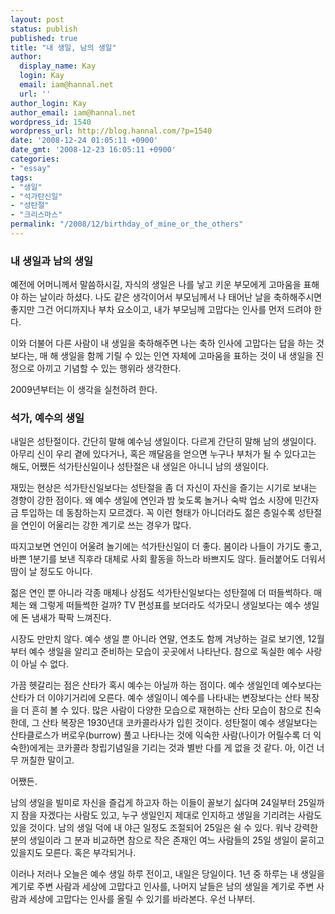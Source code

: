 ```yaml
---
layout: post
status: publish
published: true
title: "내 생일, 남의 생일"
author:
  display_name: Kay
  login: Kay
  email: iam@hannal.net
  url: ''
author_login: Kay
author_email: iam@hannal.net
wordpress_id: 1540
wordpress_url: http://blog.hannal.com/?p=1540
date: '2008-12-24 01:05:11 +0900'
date_gmt: '2008-12-23 16:05:11 +0900'
categories:
- "essay"
tags:
- "생일"
- "석가탄신일"
- "성탄절"
- "크리스마스"
permalink: "/2008/12/birthday_of_mine_or_the_others"
---
```

<h3>내 생일과 남의 생일</h3>
<p>예전에 어머니께서 말씀하시길, 자식의 생일은 나를 낳고 키운 부모에게 고마움을 표해야 하는 날이라 하셨다. 나도 같은 생각이어서 부모님께서 나 태어난 날을 축하해주시면 좋지만 그건 어디까지나 부차 요소이고, 내가 부모님께 고맙다는 인사를 먼저 드려야 한다.</p>
<p>이와 더불어 다른 사람이 내 생일을 축하해주면 나는 축하 인사에 고맙다는 답을 하는 것 보다는, 매 해 생일을 함께 기릴 수 있는 인연 자체에 고마움을 표하는 것이 내 생일을 진정으로 아끼고 기념할 수 있는 행위라 생각한다.</p>
<p>2009년부터는 이 생각을 실천하려 한다.</p>
<h3>석가, 예수의 생일</h3>
<p>내일은 성탄절이다. 간단히 말해 예수님 생일이다. 다르게 간단히 말해 남의 생일이다. 아무리 신이 우리 곁에 있다거나, 혹은 깨달음을 얻으면 누구나 부처가 될 수 있다고는 해도, 어쨌든 석가탄신일이나 성탄절은 내 생일은 아니니 남의 생일이다.</p>
<p>재밌는 현상은 석가탄신일보다는 성탄절을 좀 더 자신이 자신을 즐기는 시기로 보내는 경향이 강한 점이다. 왜 예수 생일에 연인과 밤 늦도록 놀거나 숙박 업소 시장에 민간자금 투입하는 데 동참하는지 모르겠다. 꼭 이런 형태가 아니더라도 젊은 층일수록 성탄절을 연인이 어울리는 강한 계기로 쓰는 경우가 많다.</p>
<p>따지고보면 연인이 어울려 놀기에는 석가탄신일이 더 좋다. 봄이라 나들이 가기도 좋고, 바쁜 1분기를 보낸 직후라 대체로 사회 활동을 하느라 바쁘지도 않다. 들러붙어도 더워서 땀이 날 정도도 아니다.</p>
<p>젊은 연인 뿐 아니라 각종 매체나 상점도 석가탄신일보다는 성탄절에 더 떠들썩하다. 매체는 왜 그렇게 떠들썩한 걸까? TV 편성표를 보더라도 석가모니 생일보다는 예수 생일에 돈 냄새가 팍팍 느껴진다.</p>
<p>시장도 만만치 않다. 예수 생일 뿐 아니라 연말, 연초도 함께 겨냥하는 걸로 보기엔, 12월부터 예수 생일을 알리고 준비하는 모습이 곳곳에서 나타난다. 참으로 독실한 예수 사랑이 아닐 수 없다.</p>
<p>가끔 헷갈리는 점은 산타가 혹시 예수는 아닐까 하는 점이다. 예수 생일인데 예수보다는 산타가 더 이야기거리에 오른다. 예수 생일이니 예수를 나타내는 변장보다는 산타 복장을 더 흔히 볼 수 있다. 많은 사람이 다양한 모습으로 재현하는 산타 모습이 참으로 친숙한데, 그 산타 복장은 1930년대 코카콜라사가 입힌 것이다. 성탄절이 예수 생일보다는 산타클로스가 버로우(burrow) 풀고 나타나는 것에 익숙한 사람(나이가 어릴수록 더 익숙한)에게는 코카콜라 창립기념일을 기리는 것과 별반 다를 게 없을 것 같다. 아, 이건 너무 꺼칠한 말이고.</p>
<p>어쨌든.</p>
<p>남의 생일을 빌미로 자신을 즐겁게 하고자 하는 이들이 꼴보기 싫다며 24일부터 25일까지 잠을 자겠다는 사람도 있고, 누구 생일인지 제대로 인지하고 생일을 기리려는 사람도 있을 것이다. 남의 생일 덕에 내 야근 일정도 조절되어 25일은 쉴 수 있다. 워낙 강력한 분의 생일이라 그 분과 비교하면 참으로 작은 존재인 여느 사람들의 25일 생일이 묻히고 있을지도 모른다. 혹은 부각되거나.</p>
<p>이러나 저러나 오늘은 예수 생일 하루 전이고, 내일은 당일이다. 1년 중 하루는 내 생일을 계기로 주변 사람과 세상에 고맙다고 인사를, 나머지 날들은 남의 생일을 계기로 주변 사람과 세상에 고맙다는 인사를 올릴 수 있기를 바라본다. 우선 나부터.</p>
